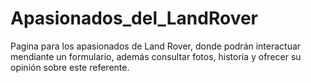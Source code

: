 # Apasionados_del_LandRover
Pagina para los apasionados de Land Rover, donde podrán interactuar mendiante un formulario, además consultar fotos, historia y ofrecer su opinión sobre este referente.

